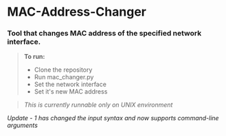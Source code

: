 # MAC-Address-Changer
### Tool that changes MAC address of the specified network interface.

>**To run:**
>- Clone the repository
>- Run mac_changer.py
>- Set the network interface
>- Set it's new MAC address

>*This is currently runnable only on UNIX environment*

*Update - 1 has changed the input syntax and now supports command-line arguments*
